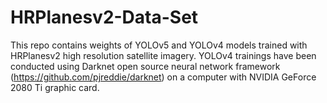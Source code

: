 # HRPlanesv2-Data-Set
This repo contains weights of YOLOv5 and YOLOv4 models trained with HRPlanesv2 high resolution satellite imagery.
YOLOv4 trainings have been conducted using Darknet  open source neural network framework (https://github.com/pjreddie/darknet) on a computer with NVIDIA GeForce 2080 Ti graphic card.
